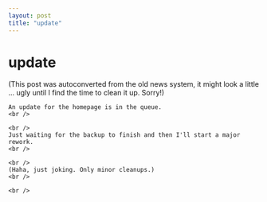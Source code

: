 ```yaml
---
layout: post
title: "update"
---
```

<h1>update</h1>
(This post was autoconverted from the old news system,
it might look a little ... ugly until I find the time
to clean it up.
Sorry!)

    An update for the homepage is in the queue.
    <br />
    
    <br />
    Just waiting for the backup to finish and then I'll start a major rework.
    <br />
    
    <br />
    (Haha, just joking. Only minor cleanups.)
    <br />
    
    <br />

